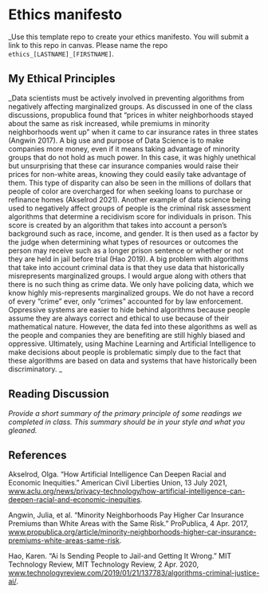 # Ethics manifesto 

_Use this template repo to create your ethics manifesto. You will submit a link to this repo in canvas. Please name the repo `ethics_[LASTNAME]_[FIRSTNAME]`.

## My Ethical Principles

_Data scientists must be actively involved in preventing algorithms from negatively affecting marginalized groups. As discussed in one of the class discussions, propublica found that “prices in whiter neighborhoods stayed about the same as risk increased, while premiums in minority neighborhoods went up” when it came to car insurance rates in three states (Angwin 2017). A big use and purpose of Data Science is to make companies more money, even if it means taking advantage of minority groups that do not hold as much power. In this case, it was highly unethical but unsurprising that these car insurance companies would raise their prices for non-white areas, knowing they could easily take advantage of them. This type of disparity can also be seen in the millions of dollars that people of color are overcharged for when seeking loans to purchase or refinance homes (Akselrod 2021). Another example of data science being used to negatively affect groups of people is the criminal risk assessment algorithms that determine a recidivism score for individuals in prison. This score is created by an algorithm that takes into account a person’s background such as race, income, and gender. It is then used as a factor by the judge when determining what types of resources or outcomes the person may receive such as a longer prison sentence or whether or not they are held in jail before trial (Hao 2019). A big problem with algorithms that take into account criminal data is that they use data that historically misrepresents marginalized groups. I would argue along with others that there is no such thing as crime data. We only have policing data, which we know highly mis-represents marginalized groups. We do not have a record of every “crime” ever, only “crimes” accounted for by law enforcement. Oppressive systems are easier to hide behind algorithms because people assume they are always correct and ethical to use because of their mathematical nature. However, the data fed into these algorithms as well as the people and companies they are benefiting are still highly biased and oppressive. Ultimately, using Machine Learning and Artificial Intelligence to make decisions about people is problematic simply due to the fact that these algorithms are based on data and systems that have historically been discriminatory. 
_

## Reading Discussion

_Provide a short summary of the primary principle of some readings we completed in class. This summary should be in your style and what you gleaned._

## References

Akselrod, Olga. “How Artificial Intelligence Can Deepen Racial and Economic Inequities.” American Civil Liberties Union, 13 July 2021, www.aclu.org/news/privacy-technology/how-artificial-intelligence-can-deepen-racial-and-economic-inequities. 

Angwin, Julia, et al. “Minority Neighborhoods Pay Higher Car Insurance Premiums than White Areas with the Same Risk.” ProPublica, 4 Apr. 2017, www.propublica.org/article/minority-neighborhoods-higher-car-insurance-premiums-white-areas-same-risk. 

Hao, Karen. “Ai Is Sending People to Jail-and Getting It Wrong.” MIT Technology Review, MIT Technology Review, 2 Apr. 2020, www.technologyreview.com/2019/01/21/137783/algorithms-criminal-justice-ai/. 
